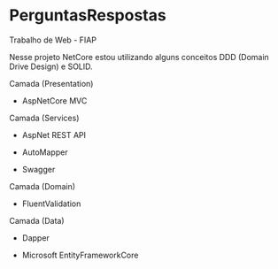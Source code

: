 # PerguntasRespostas

Trabalho de Web - FIAP


Nesse projeto NetCore estou utilizando alguns conceitos DDD (Domain Drive Design) e SOLID.



Camada (Presentation)
 
- AspNetCore MVC
 


Camada (Services)
 
- AspNet REST API
 
- AutoMapper
 
- Swagger
 


Camada (Domain)
 
- FluentValidation
 


Camada (Data)
 
- Dapper
 
- Microsoft EntityFrameworkCore